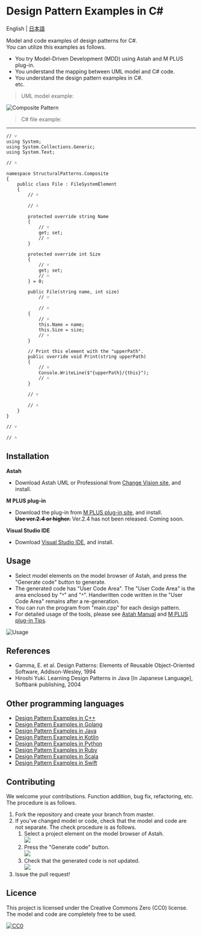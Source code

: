 Design Pattern Examples in C#
===

English | [日本語](README_ja.md)

Model and code examples of design patterns for C#.  
You can utilize this examples as follows.

* You try Model-Driven Development (MDD) using Astah and M PLUS plug-in.
* You understand the mapping between UML model and C# code.
* You understand the design pattern examples in C#.  
  etc.

> UML model example:

![](screenshots/CompositePattern.png "Composite Pattern")

> C# file example:
---
```cpp:File class
// ˅
using System;
using System.Collections.Generic;
using System.Text;

// ˄

namespace StructuralPatterns.Composite
{
    public class File : FileSystemElement
    {
        // ˅
        
        // ˄

        protected override string Name
        {
            // ˅
            get; set;
            // ˄
        }

        protected override int Size
        {
            // ˅
            get; set;
            // ˄
        } = 0;

        public File(string name, int size)
            // ˅
            
            // ˄
        {
            // ˅
            this.Name = name;
            this.Size = size;
            // ˄
        }

        // Print this element with the "upperPath".
        public override void Print(string upperPath)
        {
            // ˅
            Console.WriteLine($"{upperPath}/{this}");
            // ˄
        }

        // ˅
        
        // ˄
    }
}

// ˅

// ˄
```

Installation
------------
**Astah**
* Download Astah UML or Professional from [Change Vision site](http://astah.net/download), and install.  

**M PLUS plug-in**
* Download the plug-in from [M PLUS plug-in site](https://sites.google.com/view/m-plus-plugin/download), and install.  
  **~~Use ver.2.4 or higher.~~** Ver.2.4 has not been released. Coming soon.

**Visual Studio IDE**
* Download [Visual Studio IDE](https://visualstudio.microsoft.com/vs/), and install.  

Usage
-----
* Select model elements on the model browser of Astah, and press the "Generate code" button to generate.  
* The generated code has "User Code Area". The "User Code Area" is the area enclosed by "˅" and "˄". Handwritten code written in the "User Code Area" remains after a re-generation.
* You can run the program from "main.cpp" for each design pattern.
* For detailed usage of the tools, please see [Astah Manual](http://astah.net/manual) and [M PLUS plug-in Tips](https://sites.google.com/view/m-plus-plugin/tips).

![](screenshots/Usage.gif "Usage")

References
----------
* Gamma, E. et al. Design Patterns: Elements of Reusable Object-Oriented Software, Addison-Wesley, 1994
* Hiroshi Yuki. Learning Design Patterns in Java [In Japanese Language], Softbank publishing, 2004

Other programming languages
---------------------------

* [Design Pattern Examples in C++](https://github.com/takaakit/design-pattern-examples-in-cpp)
* [Design Pattern Examples in Golang](https://github.com/takaakit/design-pattern-examples-in-golang)
* [Design Pattern Examples in Java](https://github.com/takaakit/design-pattern-examples-in-java)
* [Design Pattern Examples in Kotlin](https://github.com/takaakit/design-pattern-examples-in-kotlin)
* [Design Pattern Examples in Python](https://github.com/takaakit/design-pattern-examples-in-python)
* [Design Pattern Examples in Ruby](https://github.com/takaakit/design-pattern-examples-in-ruby)
* [Design Pattern Examples in Scala](https://github.com/takaakit/design-pattern-examples-in-scala)
* [Design Pattern Examples in Swift](https://github.com/takaakit/design-pattern-examples-in-swift)

Contributing
------------
We welcome your contributions. Function addition, bug fix, refactoring, etc.  
The procedure is as follows.

1. Fork the repository and create your branch from master.
2. If you've changed model or code, check that the model and code are not separate. The check procedure is as follows.
    1. Select a project element on the model browser of Astah.  
    ![](screenshots/SelectModelElements.png "")
    2. Press the "Generate code" button.  
    ![](screenshots/PressCodeGenerationButton.png "")
    3. Check that the generated code is not updated.  
    ![](screenshots/CheckGeneratedCode.png "")
3. Issue the pull request!

Licence
-------
This project is licensed under the Creative Commons Zero (CC0) license. The model and code are completely free to be used.

[![CC0](http://i.creativecommons.org/p/zero/1.0/88x31.png "CC0")](http://creativecommons.org/publicdomain/zero/1.0/deed)
